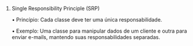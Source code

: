 1. Single Responsibility Principle (SRP)

   •	Princípio: Cada classe deve ter uma única responsabilidade.
   
   •	Exemplo: Uma classe para manipular dados de um cliente e outra para enviar e-mails, mantendo suas responsabilidades separadas.
